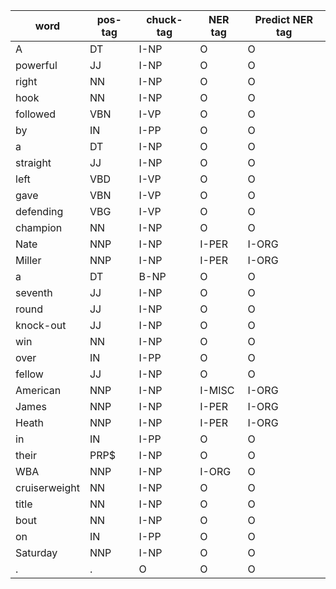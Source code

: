| word | pos-tag | chuck-tag | NER tag | Predict NER tag
| --- | --- | --- | --- | --- |
| A | DT | I-NP | O | O |
| powerful | JJ | I-NP | O | O |
| right | NN | I-NP | O | O |
| hook | NN | I-NP | O | O |
| followed | VBN | I-VP | O | O |
| by | IN | I-PP | O | O |
| a | DT | I-NP | O | O |
| straight | JJ | I-NP | O | O |
| left | VBD | I-VP | O | O |
| gave | VBN | I-VP | O | O |
| defending | VBG | I-VP | O | O |
| champion | NN | I-NP | O | O |
| Nate | NNP | I-NP | I-PER | I-ORG |
| Miller | NNP | I-NP | I-PER | I-ORG |
| a | DT | B-NP | O | O |
| seventh | JJ | I-NP | O | O |
| round | JJ | I-NP | O | O |
| knock-out | JJ | I-NP | O | O |
| win | NN | I-NP | O | O |
| over | IN | I-PP | O | O |
| fellow | JJ | I-NP | O | O |
| American | NNP | I-NP | I-MISC | I-ORG |
| James | NNP | I-NP | I-PER | I-ORG |
| Heath | NNP | I-NP | I-PER | I-ORG |
| in | IN | I-PP | O | O |
| their | PRP$ | I-NP | O | O |
| WBA | NNP | I-NP | I-ORG | O |
| cruiserweight | NN | I-NP | O | O |
| title | NN | I-NP | O | O |
| bout | NN | I-NP | O | O |
| on | IN | I-PP | O | O |
| Saturday | NNP | I-NP | O | O |
| . | . | O | O | O |
